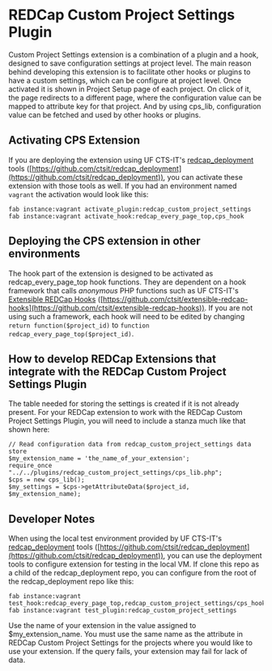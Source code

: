 # REDCap Custom Project Settings Plugin


Custom Project Settings extension is a combination of a plugin and a hook, designed to save configuration settings at project level. The main reason behind developing this extension is to facilitate other hooks or plugins to have a custom settings, which can be configure at project level. Once activated it is shown in Project Setup page of each project. On click of it, the page redirects to a different page, where the configuration value can be mapped to attribute key for that project. And by using cps_lib, configuration value can be fetched and used by other hooks or plugins.


## Activating CPS Extension

If you are deploying the extension using UF CTS-IT's [redcap_deployment](https://github.com/ctsit/redcap_deployment) tools ([https://github.com/ctsit/redcap_deployment](https://github.com/ctsit/redcap_deployment)), you can activate these extension with those tools as well.  If you had an environment named `vagrant` the activation would look like this:

	fab instance:vagrant activate_plugin:redcap_custom_project_settings
    fab instance:vagrant activate_hook:redcap_every_page_top,cps_hook


## Deploying the CPS extension in other environments

The hook part of the extension is designed to be activated as redcap_every_page_top hook functions. They are dependent on a hook framework that calls _anonymous_ PHP functions such as UF CTS-IT's [Extensible REDCap Hooks](https://github.com/ctsit/extensible-redcap-hooks) ([https://github.com/ctsit/extensible-redcap-hooks](https://github.com/ctsit/extensible-redcap-hooks)).  If you are not using such a framework, each hook will need to be edited by changing `return function($project_id)` to `function redcap_every_page_top($project_id)`.


## How to develop REDCap Extensions that integrate with the REDCap Custom Project Settings Plugin

The table needed for storing the settings is created if it is not already present.
For your REDCap extension to work with the REDCap Custom Project Settings Plugin, you will need to include a stanza much like that shown here:

    // Read configuration data from redcap_custom_project_settings data store
    $my_extension_name = 'the_name_of_your_extension';
    require_once "../../plugins/redcap_custom_project_settings/cps_lib.php";
    $cps = new cps_lib();
    $my_settings = $cps->getAttributeData($project_id, $my_extension_name);

## Developer Notes

When using the local test environment provided by UF CTS-IT's [redcap_deployment](https://github.com/ctsit/redcap_deployment) tools ([https://github.com/ctsit/redcap_deployment](https://github.com/ctsit/redcap_deployment)), you can use the deployment tools to configure extension for testing in the local VM.  If clone this repo as a child of the redcap_deployment repo, you can configure from the root of the redcap_deployment repo like this:

    fab instance:vagrant test_hook:redcap_every_page_top,redcap_custom_project_settings/cps_hook.php
    fab instance:vagrant test_plugin:redcap_custom_project_settings


Use the name of your extension in the value assigned to $my_extension_name.  You must use the same name as the attribute in REDCap Custom Project Settings for the projects where you would like to use your extension. If the query fails, your extension may fail for lack of data.












